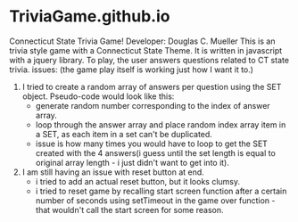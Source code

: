 # TriviaGame.github.io
Connecticut State Trivia Game!
Developer: Douglas C. Mueller
This is an trivia style game with a Connecticut State Theme. It is written in javascript with a jquery library.  To play, the user answers questions related to CT state trivia.
issues: (the game play itself is working just how I want it to.)
1. I tried to create a random array of answers per question using the SET object.  Pseudo-code would look like this:
    - generate random number corresponding to the index of answer array.
    - loop through the answer array and place random index array item in a SET, as each item in a set can't be duplicated.
    - issue is how many times you would have to loop to get the SET created with the 4 answers(i guess until the set length is equal to original array length - i just didn't want to get into it).
2. I am still having an issue with reset button at end.
    - i tried to add an actual reset button, but it looks clumsy.
    - i tried to reset game by recalling start screen function after a certain number of seconds using setTimeout in the game over function - that wouldn't call the start screen for some reason.

